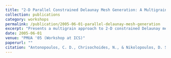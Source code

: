```yaml
---
title: "2-D Parallel Constrained Delaunay Mesh Generation: A Multigrain Approach on Deep Multiprocessors"
collection: publications
category: workshops
permalink: /publication/2005-06-01-parallel-delaunay-mesh-generation
excerpt: "Presents a multigrain approach to 2-D constrained Delaunay mesh generation for deep multiprocessors, delivered as an invited presentation at PMUA held with ICS 2005."
date: 2005-06-01
venue: "PMUA '05 (Workshop at ICS)"
paperurl: ""
citation: "Antonopoulos, C. D., Chrisochoides, N., & Nikolopoulos, D. S. (2005). *2-D Parallel Constrained Delaunay Mesh Generation: A Multigrain Approach on Deep Multiprocessors*. In Abstracts of the Workshop on Programming Models for HPCS Ultra-Scale Applications (PMUA), held with the 19th ACM International Conference on Supercomputing (ICS), Cambridge, MA, USA."
---
```

